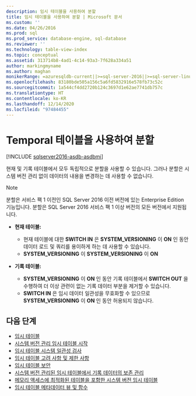 ```yaml
---
description: 임시 테이블을 사용하여 분할
title: 임시 테이블을 사용하여 분할 | Microsoft 문서
ms.custom: ''
ms.date: 04/26/2016
ms.prod: sql
ms.prod_service: database-engine, sql-database
ms.reviewer: ''
ms.technology: table-view-index
ms.topic: conceptual
ms.assetid: 313714b8-4ad1-4c14-93a3-7f628a334a51
author: markingmyname
ms.author: maghan
monikerRange: =azuresqldb-current||>=sql-server-2016||>=sql-server-linux-2017||=azuresqldb-mi-current
ms.openlocfilehash: 83180bde505a156c5a6fd5832916e578fb73c52c
ms.sourcegitcommit: 1a544cf4dd2720b124c3697d1e62ae7741db757c
ms.translationtype: HT
ms.contentlocale: ko-KR
ms.lasthandoff: 12/14/2020
ms.locfileid: "97484455"
---
```

# <a name="partitioning-with-temporal-tables"></a>Temporal 테이블을 사용하여 분할


[!INCLUDE [sqlserver2016-asdb-asdbmi](../../includes/applies-to-version/sqlserver2016-asdb-asdbmi.md)]


현재 및 기록 테이블에서 모두 독립적으로 분할을 사용할 수 있습니다. 그러나 분할은 시스템 버전 관리 없이 데이터의 내용을 변경하는 데 사용할 수 없습니다.

> [!NOTE]
> 분할은 서비스 팩 1 이전인 SQL Server 2016 이전 버전에 있는 Enterprise Edition 기능입니다. 분할은 SQL Server 2016 서비스 팩 1 이상 버전의 모든 버전에서 지원됩니다.

- **현재 테이블:**

  - 현재 테이블에 대한 **SWITCH IN** 은 **SYSTEM_VERSIONING** 이 **ON** 인 동안 데이터 로드 및 쿼리를 용이하게 하는 데 사용할 수 있습니다.
  - **SYSTEM_VERSIONING** 이 **SYSTEM_VERSIONING** 이 **ON**

- **기록 테이블:**

  - **SYSTEM_VERSIONING** 이 **ON** 인 동안 기록 테이블에서 **SWITCH OUT** 을 수행하여 더 이상 관련이 없는 기록 데이터 부분을 제거할 수 있습니다.
  - **SWITCH IN** 은 임시 데이터 일관성을 무효화할 수 있으므로 **SYSTEM_VERSIONING** 이 **ON** 인 동안 허용되지 않습니다.

## <a name="next-steps"></a>다음 단계

- [임시 테이블](../../relational-databases/tables/temporal-tables.md)
- [시스템 버전 관리 임시 테이블 시작](../../relational-databases/tables/getting-started-with-system-versioned-temporal-tables.md)
- [임시 테이블 시스템 일관성 검사](../../relational-databases/tables/temporal-table-system-consistency-checks.md)
- [임시 테이블 고려 사항 및 제한 사항](../../relational-databases/tables/temporal-table-considerations-and-limitations.md)
- [임시 테이블 보안](../../relational-databases/tables/temporal-table-security.md)
- [시스템 버전 관리된 임시 테이블에서 기록 데이터의 보존 관리](../../relational-databases/tables/manage-retention-of-historical-data-in-system-versioned-temporal-tables.md)
- [메모리 액세스에 최적화된 테이블을 포함한 시스템 버전 임시 테이블](../../relational-databases/tables/system-versioned-temporal-tables-with-memory-optimized-tables.md)
- [임시 테이블 메타데이터 뷰 및 함수](../../relational-databases/tables/temporal-table-metadata-views-and-functions.md)
